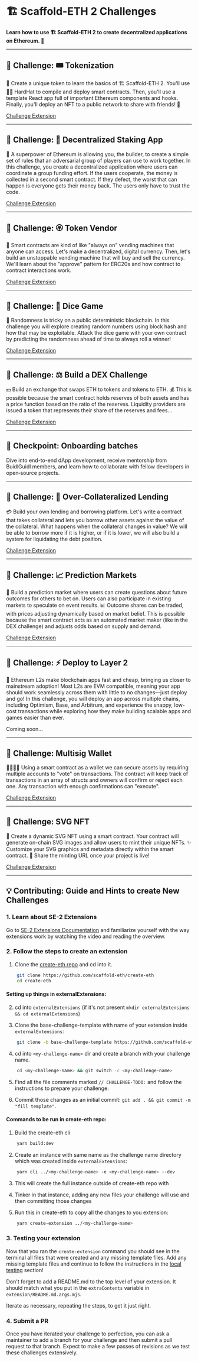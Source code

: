 # 🏗 Scaffold-ETH 2 Challenges

**Learn how to use 🏗 Scaffold-ETH 2 to create decentralized applications on Ethereum. 🚀**

---

## 🚩 Challenge: 🎟 Tokenization

🎫 Create a unique token to learn the basics of 🏗️ Scaffold-ETH 2. You'll use 👷‍♀️ HardHat to compile and deploy smart contracts. Then, you'll use a template React app full of important Ethereum components and hooks. Finally, you'll deploy an NFT to a public network to share with friends! 🚀

[Challenge Extension](https://github.com/scaffold-eth/se-2-challenges/tree/challenge-tokenization)

---

## 🚩 Challenge: 🔏 Decentralized Staking App

🦸 A superpower of Ethereum is allowing you, the builder, to create a simple set of rules that an adversarial group of players can use to work together. In this challenge, you create a decentralized application where users can coordinate a group funding effort. If the users cooperate, the money is collected in a second smart contract. If they defect, the worst that can happen is everyone gets their money back. The users only have to trust the code.

[Challenge Extension](https://github.com/scaffold-eth/se-2-challenges/tree/challenge-decentralized-staking)

---

## 🚩 Challenge: 🏵 Token Vendor

🤖 Smart contracts are kind of like "always on" vending machines that anyone can access. Let's make a decentralized, digital currency. Then, let's build an unstoppable vending machine that will buy and sell the currency. We'll learn about the "approve" pattern for ERC20s and how contract to contract interactions work.

[Challenge Extension](https://github.com/scaffold-eth/se-2-challenges/tree/challenge-token-vendor)

---

## 🚩 Challenge: 🎲 Dice Game

🎰 Randomness is tricky on a public deterministic blockchain. In this challenge you will explore creating random numbers using block hash and how that may be exploitable. Attack the dice game with your own contract by predicting the randomness ahead of time to always roll a winner!

[Challenge Extension](https://github.com/scaffold-eth/se-2-challenges/tree/challenge-dice-game)

---

## 🚩 Challenge: ⚖️ Build a DEX Challenge

💵 Build an exchange that swaps ETH to tokens and tokens to ETH. 💰 This is possible because the smart contract holds reserves of both assets and has a price function based on the ratio of the reserves. Liquidity providers are issued a token that represents their share of the reserves and fees...

[Challenge Extension](https://github.com/scaffold-eth/se-2-challenges/tree/challenge-dex)

---

## 🎉 Checkpoint: Onboarding batches

Dive into end-to-end dApp development, receive mentorship from BuidlGuidl members, and learn how to collaborate with fellow developers in open‑source projects.

---

## 🚩 Challenge: 🌽 Over-Collateralized Lending

💳 Build your own lending and borrowing platform. Let's write a contract that takes collateral and lets you borrow other assets against the value of the collateral. What happens when the collateral changes in value? We will be able to borrow more if it is higher, or if it is lower, we will also build a system for liquidating the debt position.

[Challenge Extension](https://github.com/scaffold-eth/se-2-challenges/tree/challenge-over-collateralized-lending)

---

## 🚩 Challenge: 📈 Prediction Markets

🔮 Build a prediction market where users can create questions about future outcomes for others to bet on. Users can also participate in existing markets to speculate on event results. 📊 Outcome shares can be traded, with prices adjusting dynamically based on market belief. This is possible because the smart contract acts as an automated market maker (like in the DEX challenge) and adjusts odds based on supply and demand.

[Challenge Extension](https://github.com/scaffold-eth/se-2-challenges/tree/challenge-prediction-markets)

---

## 🚩 Challenge: ⚡ Deploy to Layer 2

🚀 Ethereum L2s make blockchain apps fast and cheap, bringing us closer to mainstream adoption! Most L2s are EVM compatible, meaning your app should work seamlessly across them with little to no changes—just deploy and go! In this challenge, you will deploy an app across multiple chains, including Optimism, Base, and Arbitrum, and experience the snappy, low-cost transactions while exploring how they make building scalable apps and games easier than ever.

Coming soon...

---

## 🚩 Challenge: Multisig Wallet

👩‍👩‍👧‍👧 Using a smart contract as a wallet we can secure assets by requiring multiple accounts to "vote" on transactions. The contract will keep track of transactions in an array of structs and owners will confirm or reject each one. Any transaction with enough confirmations can "execute".

[Challenge Extension](https://github.com/scaffold-eth/se-2-challenges/tree/challenge-multisig)

---

## 🚩 Challenge: SVG NFT

🎨 Create a dynamic SVG NFT using a smart contract. Your contract will generate on-chain SVG images and allow users to mint their unique NFTs. ✨ Customize your SVG graphics and metadata directly within the smart contract. 🚀 Share the minting URL once your project is live!

[Challenge Extension](https://github.com/scaffold-eth/se-2-challenges/tree/challenge-svg-nft)

---

## 💡 Contributing: Guide and Hints to create New Challenges

### 1. Learn about SE-2 Extensions

Go to [SE-2 Extensions Documentation](https://docs.scaffoldeth.io/extensions/createExtensions) and familiarize yourself with the way extensions work by watching the video and reading the overview.

### 2. Follow the steps to create an extension

1. Clone the [create-eth repo](https://github.com/scaffold-eth/create-eth) and cd into it.

```bash
    git clone https://github.com/scaffold-eth/create-eth
    cd create-eth
```

#### Setting up things in externalExtensions:

2. cd into `externalExtensions` (if it's not present `mkdir externalExtensions && cd externalExtensions`)

3. Clone the base-challenge-template with name of your extension inside `externalExtensions`:

```bash
    git clone -b base-challenge-template https://github.com/scaffold-eth/se-2-challenges.git <my-challenge-name>
```

4. cd into `<my-challenge-name>` dir and create a branch with your challenge name.

```bash
    cd <my-challenge-name> && git switch -c <my-challenge-name>
```

5. Find all the file comments marked `// CHALLENGE-TODO:` and follow the instructions to prepare your challenge.

6. Commit those changes as an initial commit: `git add . && git commit -m "fill template"`.

#### Commands to be run in create-eth repo:

1. Build the create-eth cli

```bash
    yarn build:dev
```

2. Create an instance with same name as the challenge name directory which was created inside `externalExtensions`:

```bash
    yarn cli ../<my-challenge-name> -e <my-challenge-name> --dev
```

3. This will create the full instance outside of create-eth repo with <my-challenge-name>

4. Tinker in that instance, adding any new files your challenge will use and then committing those changes

5. Run this in create-eth to copy all the changes to you extension:

```bash
    yarn create-extension ../<my-challenge-name>
```

### 3. Testing your extension

Now that you ran the `create-extension` command you should see in the terminal all files that were created and any missing template files. Add any missing template files and continue to follow the instructions in the [local testing](https://docs.scaffoldeth.io/extensions/createExtensions#local-testing) section!

Don't forget to add a README.md to the top level of your extension. It should match what you put in the `extraContents` variable in `extension/README.md.args.mjs`.

Iterate as necessary, repeating the steps, to get it just right.

### 4. Submit a PR

Once you have iterated your challenge to perfection, you can ask a maintainer to add a branch for your challenge and then submit a pull request to that branch. Expect to make a few passes of revisions as we test these challenges extensively.
